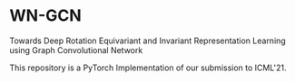 # WN-GCN

Towards Deep Rotation Equivariant and Invariant Representation Learning using Graph Convolutional Network

This repository is a PyTorch Implementation of our submission to ICML'21.
